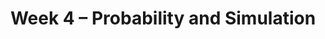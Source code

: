 ---
title: Week 4 – Probability and Simulation
weekNumber: 4
days:
    - date: 2024-10-21
      events: 
        - name: LEC 11
          type: lecture
          title: Probability
          url:
          html:
          podcast:
          readings:
            - name: CIT 9.5
              url: https://inferentialthinking.com/chapters/09/5/Finding_Probabilities.html
          keywords: event, conditional prob., multiplication and addition rules, independence
        - name: DISC 4
          type: disc
          title: Functions, DataFrames, and Control Flow
          problems:
    - date: 2024-10-23
      events: 
        - name: LEC 12
          type: lecture
          title: Simulation
          url:
          html:
          podcast:
          readings:
            - name: CIT 9.3-9.4
              url: https://inferentialthinking.com/chapters/09/3/Simulation.html
          keywords: np.random.choice, replacement, np.count_nonzero, coin flipping, Monty Hall
        - name: QUIZ 2
          type: quiz
          title: Quiz 2 covers Lectures 5-10
    - date: 2024-10-24
      events:
        - name: LAB 3
          type: lab
          title: DataFrames, Control Flow, and Probability
          url: http://datahub.ucsd.edu/user-redirect/git-sync?repo=https://github.com/dsc-courses/dsc10-2024-fa&subPath=labs/lab03/lab03.ipynb
        - name: SUR
          type: survey
          title: Mid-Quarter Survey
          url:
    - date: 2024-10-25
      events: 
        - name: LEC 13
          type: lecture
          title: Distributions and Sampling
          url:
          html:
          podcast:
          readings:
            - name: CIT 10.0-10.4
              url: https://inferentialthinking.com/chapters/10/Sampling_and_Empirical_Distributions.html
          keywords: probability vs. empirical distribution, SRS, .sample, parameter, statistic
    - date: 2024-10-27
      events:
        - name: HW 3
          type: hw
          title: DataFrames, Control Flow, and Probability
          url:
---
